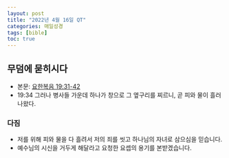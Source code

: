 ```yaml
---
layout: post
title: "2022년 4월 16일 QT"
categories: 매일성경
tags: [bible]
toc: true
---
```


## 무덤에 묻히시다
- 본문: [요한복음 19:31-42](https://www.bskorea.or.kr/bible/korbibReadpage.php?version=SAENEW&book=jhn&chap=19&sec=31&cVersion=&fontSize=15px&fontWeight=normal#focus)
- 19:34 그러나 병사들 가운데 하나가 창으로 그 옆구리를 찌르니, 곧 피와 물이 흘러나왔다.

### 다짐
- 저를 위해 피와 물을 다 흘려서 저의 죄를 씻고 하나님의 자녀로 삼으심을 믿습니다.
- 예수님의 시신을 거두게 해달라고 요청한 요셉의 용기를 본받겠습니다.
